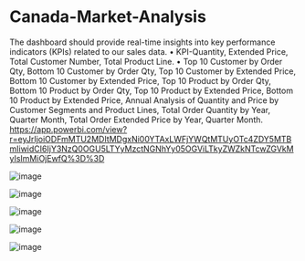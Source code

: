 # Canada-Market-Analysis

The dashboard should provide real-time insights into key performance indicators (KPIs) related to our sales data.
• KPI-Quantity, Extended Price, Total Customer Number, Total Product Line.
• Top 10 Customer by Order Qty, Bottom 10 Customer by Order Qty, Top 10 Customer by Extended Price, Bottom 10
Customer by Extended Price, Top 10 Product by Order Qty, Bottom 10 Product by Order Qty, Top 10 Product by Extended
Price, Bottom 10 Product by Extended Price, Annual Analysis of Quantity and Price by Customer Segments and Product
Lines, Total Order Quantity by Year, Quarter Month, Total Order Extended Price by Year, Quarter Month.
https://app.powerbi.com/view?r=eyJrIjoiODFmMTU2MDItMDgxNi00YTAxLWFjYWQtMTUyOTc4ZDY5MTBmIiwidCI6IjY3NzQ0OGU5LTYyMzctNGNhYy05OGViLTkyZWZkNTcwZGVkMyIsImMiOjEwfQ%3D%3D

![image](https://github.com/user-attachments/assets/46a14b7c-93f9-489d-8721-c3bb3ae9901e)

![image](https://github.com/user-attachments/assets/b97e7017-5e80-42fb-9218-de8fca791e06)

![image](https://github.com/user-attachments/assets/bb072019-f34c-494a-b0a1-58a0d9caaba1)

![image](https://github.com/user-attachments/assets/8dd300b8-1eb1-48dc-8724-7621008124a0)

![image](https://github.com/user-attachments/assets/ed731f2e-7cbb-40d8-ab5b-8a4c0e7b19d3)



